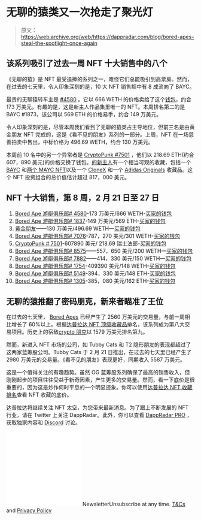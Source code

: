 # 无聊的猿类又一次抢走了聚光灯

> 原文：<https://web.archive.org/web/https://dappradar.com/blog/bored-apes-steal-the-spotlight-once-again>

## 该系列吸引了过去一周 NFT 十大销售中的八个

《无聊的猿》是 NFT 最受追捧的系列之一，难怪它们总能吸引到高票房。然而，在过去的七天里，令人印象深刻的是，10 大 NFT 销售额中有 8 成流向了 BAYC。

最贵的无聊猿转车主是 [#4580](https://web.archive.org/web/20220929104614/https://dappradar.com/hub/assets/eth/0xbc4ca0eda7647a8ab7c2061c2e118a18a936f13d/4580) 。它以 666 WETH 的价格卖给了这个[钱包](https://web.archive.org/web/20220929104614/https://dappradar.com/hub/wallet/eth/0xf9587842c6a9a4527721aa6b5b257db9d7c7985f?utm_source=rankings&utm_medium=nft&utm_campaign=nft_sales)，约合 173 万美元。有趣的是，这是新主人作品集里唯一的 NFT。本周排名第二的是 BAYC #1873，该公司以 569 ETH 的价格易手，约合 149 万美元。

令人印象深刻的是，尽管本周我们看到了无聊的猿类占主导地位，但前三名是由黄金朋友 NFT 完成的，这是《看不见的朋友》系列的一部分。上周，NFT 在一场慈善拍卖中售出，中标价格为 496.69 WETH，约合 130 万美元。

本周前 10 名中的另一个异常者是 [CryptoPunk #7501](https://web.archive.org/web/20220929104614/https://dappradar.com/hub/assets/eth/0xb47e3cd837ddf8e4c57f05d70ab865de6e193bbb/7501) ，他们以 218.69 ETH(约合 607，890 美元)的价格交换了钱包。[的新主人](https://web.archive.org/web/20220929104614/https://dappradar.com/hub/wallet/eth/0x686aae92e48eb6ebcda2993b258c97c1742d63ee?utm_source=rankings&utm_medium=nft&utm_campaign=nft_sales)有一个相当可观的收藏，包括一个 [BAYC](https://web.archive.org/web/20220929104614/https://dappradar.com/hub/wallet/eth/0x686aae92e48eb6ebcda2993b258c97c1742d63ee/nfts/1/boredapeyachtclub) 和[两个 MAYC NFT](https://web.archive.org/web/20220929104614/https://dappradar.com/hub/wallet/eth/0x686aae92e48eb6ebcda2993b258c97c1742d63ee/nfts/1/mutant-ape-yacht-club)以及一个 [CloneX](https://web.archive.org/web/20220929104614/https://dappradar.com/hub/wallet/eth/0x686aae92e48eb6ebcda2993b258c97c1742d63ee/nfts/1/clonex) 和一个 [Adidas Originals](https://web.archive.org/web/20220929104614/https://dappradar.com/hub/wallet/eth/0x686aae92e48eb6ebcda2993b258c97c1742d63ee/nfts/1/adidasoriginals) 收藏品。这个 NFT 投资组合的总价值估计超过 817，000 美元。

## NFT 十大销售，第 8 周，2 月 21 日至 27 日

1.  [Bored Ape 游艇俱乐部# 4580](https://web.archive.org/web/20220929104614/https://dappradar.com/hub/assets/eth/0xbc4ca0eda7647a8ab7c2061c2e118a18a936f13d/4580)-173 万美元/666 WETH-[买家的钱包](https://web.archive.org/web/20220929104614/https://dappradar.com/hub/wallet/eth/0xf9587842c6a9a4527721aa6b5b257db9d7c7985f?utm_source=rankings&utm_medium=nft&utm_campaign=nft_sales)
2.  [Bored Ape 游艇俱乐部# 1837](https://web.archive.org/web/20220929104614/https://dappradar.com/hub/assets/eth/0xbc4ca0eda7647a8ab7c2061c2e118a18a936f13d/1837)-149 万美元/569 ETH-[买家的钱包](https://web.archive.org/web/20220929104614/https://dappradar.com/hub/wallet/eth/0xd75233704795206de38cc58b77a1f660b5c60896?utm_source=rankings&utm_medium=nft&utm_campaign=nft_sales)
3.  [黄金朋友](https://web.archive.org/web/20220929104614/https://dappradar.com/hub/assets/eth/0xf48764674100de6cb2092ac741ae6b9d42cae841/1)——130 万美元/496.69 WETH—[买家的钱包](https://web.archive.org/web/20220929104614/https://dappradar.com/hub/wallet/eth/0xa9d3b2e3a1deaa287f71da685e3cb49ff3874f4a?utm_source=rankings&utm_medium=nft&utm_campaign=nft_sales)
4.  [Bored Ape 游艇俱乐部# 7076](https://web.archive.org/web/20220929104614/https://dappradar.com/hub/assets/eth/0xbc4ca0eda7647a8ab7c2061c2e118a18a936f13d/7076)-787，270 美元/301 WETH-[买家的钱包](https://web.archive.org/web/20220929104614/https://dappradar.com/hub/wallet/eth/0xb12ff4134da4a1ca511c711d61d73c62389d42c7?utm_source=rankings&utm_medium=nft&utm_campaign=nft_sales)
5.  [CryptoPunk # 7501](https://web.archive.org/web/20220929104614/https://dappradar.com/hub/assets/eth/0xb47e3cd837ddf8e4c57f05d70ab865de6e193bbb/7501)-607890 美元/ 218.69 瑞士法郎-[买家的钱包](https://web.archive.org/web/20220929104614/https://dappradar.com/hub/wallet/eth/0x686aae92e48eb6ebcda2993b258c97c1742d63ee?utm_source=rankings&utm_medium=nft&utm_campaign=nft_sales)
6.  [Bored Ape 游艇俱乐部# 8575](https://web.archive.org/web/20220929104614/https://dappradar.com/hub/assets/eth/0xbc4ca0eda7647a8ab7c2061c2e118a18a936f13d/8575)——557，650 美元/200 WETH—[买家的钱包](https://web.archive.org/web/20220929104614/https://dappradar.com/hub/wallet/eth/0x020ca66c30bec2c4fe3861a94e4db4a498a35872?utm_source=rankings&utm_medium=nft&utm_campaign=nft_sales)
7.  [Bored Ape 游艇俱乐部# 7882](https://web.archive.org/web/20220929104614/https://dappradar.com/hub/assets/eth/0xbc4ca0eda7647a8ab7c2061c2e118a18a936f13d/7882)——414，330 美元/150 WETH—[买家的钱包](https://web.archive.org/web/20220929104614/https://dappradar.com/hub/wallet/eth/0xf3462ad6856678f434b0e6f6f7008d9f2f725b40?utm_source=rankings&utm_medium=nft&utm_campaign=nft_sales)
8.  [Bored Ape 游艇俱乐部# 1754](https://web.archive.org/web/20220929104614/https://dappradar.com/hub/assets/eth/0xbc4ca0eda7647a8ab7c2061c2e118a18a936f13d/1754)-409390 美元/148 WETH-[买家的钱包](https://web.archive.org/web/20220929104614/https://dappradar.com/hub/wallet/eth/0xb2e1515dfe9bde106299c33529c582e5388d195d?utm_source=rankings&utm_medium=nft&utm_campaign=nft_sales)
9.  [Bored Ape 游艇俱乐部# 5149](https://web.archive.org/web/20220929104614/https://dappradar.com/hub/assets/eth/0xbc4ca0eda7647a8ab7c2061c2e118a18a936f13d/5149)-394，330 美元/148 ETH-[买家的钱包](https://web.archive.org/web/20220929104614/https://dappradar.com/hub/wallet/eth/0x487f42ced2df38f5264886b2843c8516c62cf083?utm_source=rankings&utm_medium=nft&utm_campaign=nft_sales)
10.  [Bored Ape 游艇俱乐部# 1305](https://web.archive.org/web/20220929104614/https://dappradar.com/hub/assets/eth/0xbc4ca0eda7647a8ab7c2061c2e118a18a936f13d/1305)-385，080 美元/162 ETH-[买家的钱包](https://web.archive.org/web/20220929104614/https://dappradar.com/hub/wallet/eth/0xe6563194f9baa6e3064086a98bf73608fc17cbfd?utm_source=rankings&utm_medium=nft&utm_campaign=nft_sales)

## 无聊的猿推翻了密码朋克，新来者瞄准了王位

在过去的七天里， [Bored Apes](https://web.archive.org/web/20220929104614/https://dappradar.com/ethereum/collectibles/bored-ape-yacht-club) 已经产生了 2560 万美元的交易量，与前一周相比增长了 60%以上。根据[达普拉达 NFT 顶级收藏品](https://web.archive.org/web/20220929104614/https://dappradar.com/nft/collections)排名，该系列成为第八大交易项目。历史上的宿敌[crypto 朋克](https://web.archive.org/web/20220929104614/https://dappradar.com/ethereum/collectibles/cryptopunks)以 1579 万美元排名第九。

然而，新进入 NFT 市场的公司，如 Tubby Cats 和 T2 隐形朋友的表现都超过了这两家蓝筹股公司。Tubby Cats 于 2 月 21 日推出，在过去的七天里已经产生了 2980 万美元的交易量。《看不见的朋友》表现更好，同期收入 5587 万美元。

这是一个值得关注的有趣趋势。虽然 OG 蓝筹股系列确保了最高的销售收入，但刚刚起步的项目往往受益于新奇因素，产生更多的交易量。然而，看一下底价是很重要的，因为这是炒作何时平息的一个明显迹象。你可以使用[达普拉达 NFT 收藏排名](https://web.archive.org/web/20220929104614/https://dappradar.com/nft)查看 NFT 收藏的底价。

达普拉达将继续关注 NFT 太空，为您带来最新消息。为了跟上不断发展的 NFT 行业，请在 Twitter 上关注 DappRadar。此外，你可以查看 [DappRadar PRO](https://web.archive.org/web/20220929104614/https://dappradar.com/token/pro) ，获取独家内容和 [Discord](https://web.archive.org/web/20220929104614/https://discord.gg/4ybbssrHkm) 讨论。

![](img/6d5a4a2d609c56e1a5771717e54ba759.png) NewsletterUnsubscribe at any time. [T&Cs](https://web.archive.org/web/20220929104614/https://dappradar.com/terms) and [Privacy Policy](https://web.archive.org/web/20220929104614/https://dappradar.com/privacy-policy)
